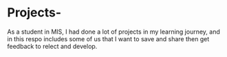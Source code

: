 # Projects-
As a student in MIS, I had done a lot of projects in my learning journey, and in this respo includes some of us that I want to save and share then get feedback to relect and develop. 
